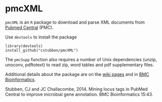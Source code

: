 # pmcXML

`pmcXML` is an `R` package to download and parse XML documents from
[Pubmed Central](http://www.ncbi.nlm.nih.gov/pmc) (PMC).  


Use `devtools` to install the package

	library(devtools)
	install_github("cstubben/pmcXML")


The `pmcSupp` function also requires a number of Unix dependencies (unzip, unoconv, pdftotext) 
to read zip, word tables and pdf supplementary files. 

Additional details about the package are on the [wiki pages](https://github.com/cstubben/pmcXML/wiki/Overview) and in [BMC Bioinformatics](http://www.biomedcentral.com/1471-2105/15/43/abstract).

Stubben, CJ and JC Challacombe, 2014. Mining locus tags in PubMed Central to improve microbial gene annotation. BMC Bioinformatics 15:43.


